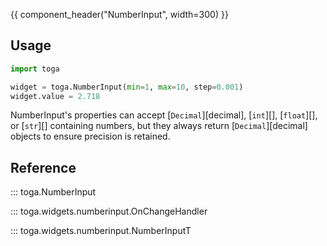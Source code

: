 {{ component_header("NumberInput", width=300) }}

## Usage

```python
import toga

widget = toga.NumberInput(min=1, max=10, step=0.001)
widget.value = 2.718
```

NumberInput's properties can accept [`Decimal`][decimal], [`int`][], [`float`][], or [`str`][] containing numbers, but they always return [`Decimal`][decimal] objects to ensure precision is retained.

## Reference

::: toga.NumberInput

::: toga.widgets.numberinput.OnChangeHandler

::: toga.widgets.numberinput.NumberInputT
